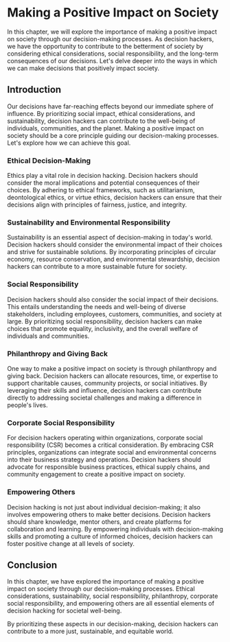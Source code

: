 Making a Positive Impact on Society
============================================

In this chapter, we will explore the importance of making a positive impact on society through our decision-making processes. As decision hackers, we have the opportunity to contribute to the betterment of society by considering ethical considerations, social responsibility, and the long-term consequences of our decisions. Let's delve deeper into the ways in which we can make decisions that positively impact society.

Introduction
------------

Our decisions have far-reaching effects beyond our immediate sphere of influence. By prioritizing social impact, ethical considerations, and sustainability, decision hackers can contribute to the well-being of individuals, communities, and the planet. Making a positive impact on society should be a core principle guiding our decision-making processes. Let's explore how we can achieve this goal.

### Ethical Decision-Making

Ethics play a vital role in decision hacking. Decision hackers should consider the moral implications and potential consequences of their choices. By adhering to ethical frameworks, such as utilitarianism, deontological ethics, or virtue ethics, decision hackers can ensure that their decisions align with principles of fairness, justice, and integrity.

### Sustainability and Environmental Responsibility

Sustainability is an essential aspect of decision-making in today's world. Decision hackers should consider the environmental impact of their choices and strive for sustainable solutions. By incorporating principles of circular economy, resource conservation, and environmental stewardship, decision hackers can contribute to a more sustainable future for society.

### Social Responsibility

Decision hackers should also consider the social impact of their decisions. This entails understanding the needs and well-being of diverse stakeholders, including employees, customers, communities, and society at large. By prioritizing social responsibility, decision hackers can make choices that promote equality, inclusivity, and the overall welfare of individuals and communities.

### Philanthropy and Giving Back

One way to make a positive impact on society is through philanthropy and giving back. Decision hackers can allocate resources, time, or expertise to support charitable causes, community projects, or social initiatives. By leveraging their skills and influence, decision hackers can contribute directly to addressing societal challenges and making a difference in people's lives.

### Corporate Social Responsibility

For decision hackers operating within organizations, corporate social responsibility (CSR) becomes a critical consideration. By embracing CSR principles, organizations can integrate social and environmental concerns into their business strategy and operations. Decision hackers should advocate for responsible business practices, ethical supply chains, and community engagement to create a positive impact on society.

### Empowering Others

Decision hacking is not just about individual decision-making; it also involves empowering others to make better decisions. Decision hackers should share knowledge, mentor others, and create platforms for collaboration and learning. By empowering individuals with decision-making skills and promoting a culture of informed choices, decision hackers can foster positive change at all levels of society.

Conclusion
----------

In this chapter, we have explored the importance of making a positive impact on society through our decision-making processes. Ethical considerations, sustainability, social responsibility, philanthropy, corporate social responsibility, and empowering others are all essential elements of decision hacking for societal well-being.

By prioritizing these aspects in our decision-making, decision hackers can contribute to a more just, sustainable, and equitable world.
